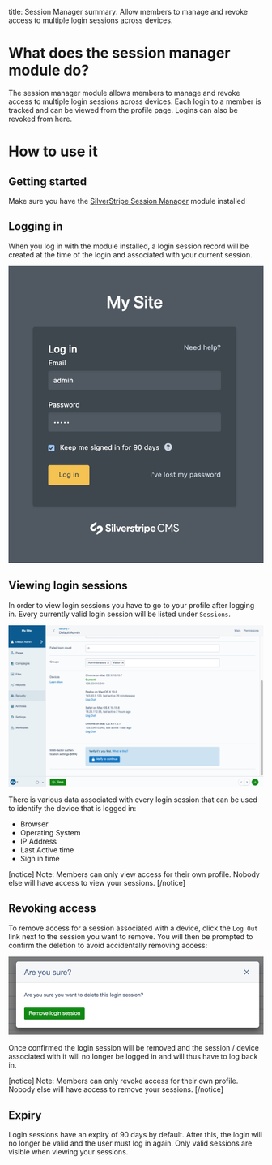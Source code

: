 title: Session Manager
summary: Allow members to manage and revoke access to multiple login sessions across devices.

# What does the session manager module do?

The session manager module allows members to manage and revoke access to multiple login sessions across devices. Each login to a member is tracked and can be viewed from the profile page. Logins can also be revoked from here.

# How to use it

## Getting started

Make sure you have the [SilverStripe Session Manager](https://addons.silverstripe.org/add-ons/silverstripe/session-manager) module installed

## Logging in

When you log in with the module installed, a login session record will be created at the time of the login and associated with your current session.

![Logging in](_images/logging-in.png)

## Viewing login sessions

In order to view login sessions you have to go to your profile after logging in. Every currently valid login session will be listed under `Sessions`.

![Viewing login sessions](_images/viewing-login-sessions.png)

There is various data associated with every login session that can be used to identify the device that is logged in:

* Browser
* Operating System
* IP Address
* Last Active time
* Sign in time

[notice]
Note: Members can only view access for their own profile. Nobody else will have access to view your sessions.
[/notice]

## Revoking access

To remove access for a session associated with a device, click the `Log Out` link next to the session you want to remove. You will then be prompted to confirm the deletion to avoid accidentally removing access:

![Revoking login sessions](_images/revoking-login-sessions.png)

Once confirmed the login session will be removed and the session / device associated with it will no longer be logged in and will thus have to log back in.

[notice]
Note: Members can only revoke access for their own profile. Nobody else will have access to remove your sessions.
[/notice]

## Expiry

Login sessions have an expiry of 90 days by default. After this, the login will no longer be valid and the user must log in again. Only valid sessions are visible when viewing your sessions.
